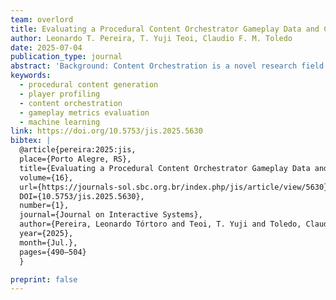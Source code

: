 ```yaml
---
team: overlord
title: Evaluating a Procedural Content Orchestrator Gameplay Data and Classifying User Profiles
author: Leonardo T. Pereira, T. Yuji Teoi, Claudio F. M. Toledo
date: 2025-07-04
publication_type: journal
abstract: 'Background: Content Orchestration is a novel research field focused on coordinating distinct types of algorithmically generated game content. Purpose: Thus, the lack of research in this area hinders the analysis of gameplay data and player profiling in games with orchestrated content. Methods: This paper is an extension of a work that collected and analyzed gameplay logs of 15 players who played 119 game sections of 12 different dungeons of a top-down action game. The game’s Levels, Rules, and Narrative content were orchestrated and adapted to player profiles defined from a pre-test questionnaire. PCA and clustering techniques were used to highlight relevant gameplay metrics for distinguishing play styles. In this extension, we used the gameplay data alone to train classifiers with and without data augmentation to predict a user’s profile, measuring the accuracy, precision, recall and f1-score with a train-test split and a 5-fold cross-validation for a more robust accuracy. We also implemented data augmentation on our gameplay metrics sample. Results: We identified, through the previous work, two components of PCA explaining a total of 65% of data variability, containing data such as Lock Usage Rate, Enemy Kill Rate, Map Completion, and Completed Immersion Quests. We also found game difficulty as an important level component for impact clustering. Through data augmentation, we achieved novel results, such as a mean accuracy of almost 95%, measured with a 5-fold cross-validation, for the Histogram-based Gradient Boosting classifier when predicting a player’s profile based on their gameplay data, even with our small sample size. Conclusion: Our work guides developers and researchers to choose relevant gameplay metrics to determine players’ play styles. Our extended results suggest that we can predict player’s profiles through gameplay metrics and data augmentation, even for small samples. More studies are needed to validate our findings, with a larger and more diverse player-base.'
keywords:
  - procedural content generation
  - player profiling
  - content orchestration
  - gameplay metrics evaluation
  - machine learning
link: https://doi.org/10.5753/jis.2025.5630
bibtex: |
  @article{pereira:2025:jis, 
  place={Porto Alegre, RS}, 
  title={Evaluating a Procedural Content Orchestrator Gameplay Data and Classifying User Profiles}, 
  volume={16}, 
  url={https://journals-sol.sbc.org.br/index.php/jis/article/view/5630}, 
  DOI={10.5753/jis.2025.5630}, 
  number={1}, 
  journal={Journal on Interactive Systems}, 
  author={Pereira, Leonardo Tórtoro and Teoi, T. Yuji and Toledo, Claudio Fabiano Motta}, 
  year={2025}, 
  month={Jul.}, 
  pages={490–504} 
  }

preprint: false
---
```


